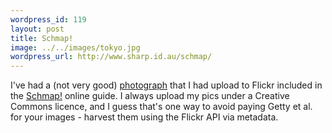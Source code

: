 ```yaml
--- 
wordpress_id: 119
layout: post
title: Schmap!
image: ../../images/tokyo.jpg
wordpress_url: http://www.sharp.id.au/schmap/
---
```

I've had a (not very good) <a href="http://www.schmap.com/photos/p=41003010N00/c=SC5001586">photograph</a> that I had upload to Flickr included in the <a href="http://www.schmap.com/">Schmap!</a> online guide. I always upload my pics under a Creative Commons licence, and I guess that's one way to avoid paying Getty et al. for your images - harvest them using the Flickr API via metadata.
